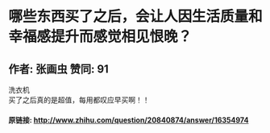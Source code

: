 # 哪些东西买了之后，会让人因生活质量和幸福感提升而感觉相见恨晚？
## 作者: 张画虫  赞同: 91
洗衣机  
买了之后真的是超值，每用都叹应早买啊！！

#### 原链接: http://www.zhihu.com/question/20840874/answer/16354974
